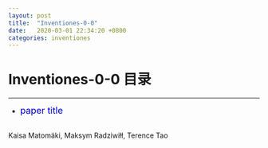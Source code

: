 ```yaml
---
layout: post
title:  "Inventiones-0-0"
date:   2020-03-01 22:34:20 +0800
categories: inventiones
---
```


# Inventiones-0-0 目录

------

- <font color="#0000dd" size="4">
  paper title
 </font><br />
 Kaisa Matomäki, Maksym Radziwiłł, Terence Tao